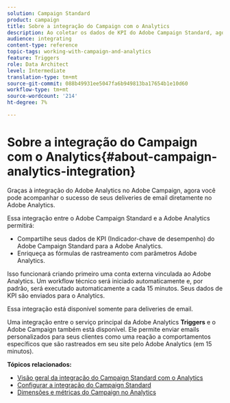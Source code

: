 ```yaml
---
solution: Campaign Standard
product: campaign
title: Sobre a integração do Campaign com o Analytics
description: Ao coletar os dados de KPI do Adobe Campaign Standard, agora é possível compartilhar dados de campanha com o Adobe Analytics para medir métricas de marketing por email do Adobe Campaign.
audience: integrating
content-type: reference
topic-tags: working-with-campaign-and-analytics
feature: Triggers
role: Data Architect
level: Intermediate
translation-type: tm+mt
source-git-commit: 088b49931ee5047fa6b949813ba17654b1e10d60
workflow-type: tm+mt
source-wordcount: '214'
ht-degree: 7%

---
```



# Sobre a integração do Campaign com o Analytics{#about-campaign-analytics-integration}

Graças à integração do Adobe Analytics no Adobe Campaign, agora você pode acompanhar o sucesso de seus deliveries de email diretamente no Adobe Analytics.

Essa integração entre o Adobe Campaign Standard e a Adobe Analytics permitirá:

* Compartilhe seus dados de KPI (Indicador-chave de desempenho) do Adobe Campaign Standard para a Adobe Analytics.
* Enriqueça as fórmulas de rastreamento com parâmetros Adobe Analytics.

Isso funcionará criando primeiro uma conta externa vinculada ao Adobe Analytics. Um workflow técnico será iniciado automaticamente e, por padrão, será executado automaticamente a cada 15 minutos. Seus dados de KPI são enviados para o Analytics.

Essa integração está disponível somente para deliveries de email.

Uma integração entre o serviço principal da Adobe Analytics **Triggers** e o Adobe Campaign também está disponível. Ele permite enviar emails personalizados para seus clientes como uma reação a comportamentos específicos que são rastreados em seu site pelo Adobe Analytics (em 15 minutos).

**Tópicos relacionados:**

* [Visão geral da integração do Campaign Standard com o Analytics](https://docs.adobe.com/content/help/en/analytics/integration/adobe-campaign.html)
* [Configurar a integração do Campaign Standard](https://docs.adobe.com/content/help/en/campaign-standard/using/integrating-with-adobe-cloud/working-with-campaign-and-analytics/configure-campaign-analytics-integration.html)
* [Dimensões e métricas do Campaign no Analytics](../../integrating/using/campaign-dimensions-and-metrics-in-analytics.md)
